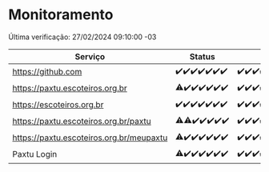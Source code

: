 # Monitoramento

Última verificação: 27/02/2024 09:10:00 -03

|Serviço|Status|Últimas 24h|
|---|---|---|
|https://github.com|<span title="2024-02-20: OK=24">✔️</span><span title="2024-02-21: OK=24">✔️</span><span title="2024-02-22: OK=24">✔️</span><span title="2024-02-23: OK=24">✔️</span><span title="2024-02-24: OK=24">✔️</span><span title="2024-02-25: OK=24">✔️</span><span title="2024-02-26: OK=12">✔️</span>|<span title="26/02/2024 09:10:00 -03 : 200">✔️</span><span title="26/02/2024 10:05:00 -03 : 200">✔️</span><span title="26/02/2024 11:06:00 -03 : 200">✔️</span><span title="26/02/2024 12:06:00 -03 : 200">✔️</span><span title="26/02/2024 13:08:00 -03 : 200">✔️</span><span title="26/02/2024 14:06:00 -03 : 200">✔️</span><span title="26/02/2024 15:07:00 -03 : 200">✔️</span><span title="26/02/2024 16:02:00 -03 : 200">✔️</span><span title="26/02/2024 17:06:00 -03 : 200">✔️</span><span title="26/02/2024 18:07:00 -03 : 200">✔️</span><span title="26/02/2024 19:06:00 -03 : 200">✔️</span><span title="26/02/2024 20:06:00 -03 : 200">✔️</span><span title="26/02/2024 21:29:00 -03 : 200">✔️</span><span title="26/02/2024 22:37:00 -03 : 200">✔️</span><span title="26/02/2024 23:12:00 -03 : 200">✔️</span><span title="27/02/2024 00:06:00 -03 : 200">✔️</span><span title="27/02/2024 01:08:00 -03 : 200">✔️</span><span title="27/02/2024 02:07:00 -03 : 200">✔️</span><span title="27/02/2024 03:08:00 -03 : 200">✔️</span><span title="27/02/2024 04:07:00 -03 : 200">✔️</span><span title="27/02/2024 05:08:00 -03 : 200">✔️</span><span title="27/02/2024 06:06:00 -03 : 200">✔️</span><span title="27/02/2024 07:06:00 -03 : 200">✔️</span><span title="27/02/2024 08:04:00 -03 : 200">✔️</span><span title="27/02/2024 09:10:00 -03 : 200">✔️</span>|
|https://paxtu.escoteiros.org.br|<span title="2024-02-20: OK=23, Falhas=1">⚠️</span><span title="2024-02-21: OK=24">✔️</span><span title="2024-02-22: OK=24">✔️</span><span title="2024-02-23: OK=24">✔️</span><span title="2024-02-24: OK=24">✔️</span><span title="2024-02-25: OK=24">✔️</span><span title="2024-02-26: OK=12">✔️</span>|<span title="26/02/2024 09:10:00 -03 : 200">✔️</span><span title="26/02/2024 10:05:00 -03 : 200">✔️</span><span title="26/02/2024 11:06:00 -03 : 200">✔️</span><span title="26/02/2024 12:06:00 -03 : 200">✔️</span><span title="26/02/2024 13:08:00 -03 : 200">✔️</span><span title="26/02/2024 14:06:00 -03 : 200">✔️</span><span title="26/02/2024 15:07:00 -03 : 200">✔️</span><span title="26/02/2024 16:02:00 -03 : 200">✔️</span><span title="26/02/2024 17:06:00 -03 : 200">✔️</span><span title="26/02/2024 18:07:00 -03 : 200">✔️</span><span title="26/02/2024 19:06:00 -03 : 200">✔️</span><span title="26/02/2024 20:06:00 -03 : 200">✔️</span><span title="26/02/2024 21:29:00 -03 : 200">✔️</span><span title="26/02/2024 22:37:00 -03 : 200">✔️</span><span title="26/02/2024 23:12:00 -03 : 200">✔️</span><span title="27/02/2024 00:06:00 -03 : 200">✔️</span><span title="27/02/2024 01:08:00 -03 : 200">✔️</span><span title="27/02/2024 02:07:00 -03 : 200">✔️</span><span title="27/02/2024 03:08:00 -03 : 200">✔️</span><span title="27/02/2024 04:07:00 -03 : 200">✔️</span><span title="27/02/2024 05:08:00 -03 : 200">✔️</span><span title="27/02/2024 06:06:00 -03 : 200">✔️</span><span title="27/02/2024 07:06:00 -03 : 200">✔️</span><span title="27/02/2024 08:04:00 -03 : 200">✔️</span><span title="27/02/2024 09:10:00 -03 : 200">✔️</span>|
|https://escoteiros.org.br|<span title="2024-02-20: OK=24">✔️</span><span title="2024-02-21: OK=24">✔️</span><span title="2024-02-22: OK=24">✔️</span><span title="2024-02-23: OK=24">✔️</span><span title="2024-02-24: OK=24">✔️</span><span title="2024-02-25: OK=24">✔️</span><span title="2024-02-26: OK=12">✔️</span>|<span title="26/02/2024 09:11:00 -03 : 200">✔️</span><span title="26/02/2024 10:05:00 -03 : 200">✔️</span><span title="26/02/2024 11:06:00 -03 : 200">✔️</span><span title="26/02/2024 12:06:00 -03 : 200">✔️</span><span title="26/02/2024 13:08:00 -03 : 200">✔️</span><span title="26/02/2024 14:06:00 -03 : 200">✔️</span><span title="26/02/2024 15:07:00 -03 : 200">✔️</span><span title="26/02/2024 16:02:00 -03 : 200">✔️</span><span title="26/02/2024 17:06:00 -03 : 200">✔️</span><span title="26/02/2024 18:07:00 -03 : 200">✔️</span><span title="26/02/2024 19:06:00 -03 : 200">✔️</span><span title="26/02/2024 20:06:00 -03 : 200">✔️</span><span title="26/02/2024 21:29:00 -03 : 200">✔️</span><span title="26/02/2024 22:37:00 -03 : 200">✔️</span><span title="26/02/2024 23:12:00 -03 : 200">✔️</span><span title="27/02/2024 00:06:00 -03 : 200">✔️</span><span title="27/02/2024 01:08:00 -03 : 200">✔️</span><span title="27/02/2024 02:07:00 -03 : 200">✔️</span><span title="27/02/2024 03:08:00 -03 : 200">✔️</span><span title="27/02/2024 04:07:00 -03 : 200">✔️</span><span title="27/02/2024 05:08:00 -03 : 200">✔️</span><span title="27/02/2024 06:06:00 -03 : 200">✔️</span><span title="27/02/2024 07:06:00 -03 : 200">✔️</span><span title="27/02/2024 08:04:00 -03 : 200">✔️</span><span title="27/02/2024 09:10:00 -03 : 200">✔️</span>|
|https://paxtu.escoteiros.org.br/paxtu|<span title="2024-02-20: OK=23, Falhas=1">⚠️</span><span title="2024-02-21: OK=23, Falhas=1">⚠️</span><span title="2024-02-22: OK=24">✔️</span><span title="2024-02-23: OK=24">✔️</span><span title="2024-02-24: OK=24">✔️</span><span title="2024-02-25: OK=24">✔️</span><span title="2024-02-26: OK=12">✔️</span>|<span title="26/02/2024 09:11:00 -03 : 200">✔️</span><span title="26/02/2024 10:05:00 -03 : 200">✔️</span><span title="26/02/2024 11:06:00 -03 : 200">✔️</span><span title="26/02/2024 12:06:00 -03 : 200">✔️</span><span title="26/02/2024 13:08:00 -03 : 200">✔️</span><span title="26/02/2024 14:06:00 -03 : 200">✔️</span><span title="26/02/2024 15:07:00 -03 : 200">✔️</span><span title="26/02/2024 16:02:00 -03 : 200">✔️</span><span title="26/02/2024 17:06:00 -03 : 200">✔️</span><span title="26/02/2024 18:07:00 -03 : 200">✔️</span><span title="26/02/2024 19:06:00 -03 : 200">✔️</span><span title="26/02/2024 20:06:00 -03 : 200">✔️</span><span title="26/02/2024 21:29:00 -03 : 200">✔️</span><span title="26/02/2024 22:37:00 -03 : 200">✔️</span><span title="26/02/2024 23:12:00 -03 : 200">✔️</span><span title="27/02/2024 00:06:00 -03 : 200">✔️</span><span title="27/02/2024 01:08:00 -03 : 200">✔️</span><span title="27/02/2024 02:07:00 -03 : 200">✔️</span><span title="27/02/2024 03:08:00 -03 : 200">✔️</span><span title="27/02/2024 04:07:00 -03 : 200">✔️</span><span title="27/02/2024 05:08:00 -03 : 200">✔️</span><span title="27/02/2024 06:06:00 -03 : 200">✔️</span><span title="27/02/2024 07:06:00 -03 : 200">✔️</span><span title="27/02/2024 08:04:00 -03 : 200">✔️</span><span title="27/02/2024 09:10:00 -03 : 200">✔️</span>|
|https://paxtu.escoteiros.org.br/meupaxtu|<span title="2024-02-20: OK=23, Falhas=1">⚠️</span><span title="2024-02-21: OK=24">✔️</span><span title="2024-02-22: OK=24">✔️</span><span title="2024-02-23: OK=24">✔️</span><span title="2024-02-24: OK=24">✔️</span><span title="2024-02-25: OK=24">✔️</span><span title="2024-02-26: OK=12">✔️</span>|<span title="26/02/2024 09:11:00 -03 : 200">✔️</span><span title="26/02/2024 10:05:00 -03 : 200">✔️</span><span title="26/02/2024 11:06:00 -03 : 200">✔️</span><span title="26/02/2024 12:06:00 -03 : 200">✔️</span><span title="26/02/2024 13:08:00 -03 : 200">✔️</span><span title="26/02/2024 14:06:00 -03 : 200">✔️</span><span title="26/02/2024 15:07:00 -03 : 200">✔️</span><span title="26/02/2024 16:02:00 -03 : 200">✔️</span><span title="26/02/2024 17:06:00 -03 : 200">✔️</span><span title="26/02/2024 18:07:00 -03 : 200">✔️</span><span title="26/02/2024 19:06:00 -03 : 200">✔️</span><span title="26/02/2024 20:06:00 -03 : 200">✔️</span><span title="26/02/2024 21:29:00 -03 : 200">✔️</span><span title="26/02/2024 22:37:00 -03 : 200">✔️</span><span title="26/02/2024 23:12:00 -03 : 200">✔️</span><span title="27/02/2024 00:06:00 -03 : 200">✔️</span><span title="27/02/2024 01:08:00 -03 : 200">✔️</span><span title="27/02/2024 02:07:00 -03 : 200">✔️</span><span title="27/02/2024 03:08:00 -03 : 200">✔️</span><span title="27/02/2024 04:07:00 -03 : 200">✔️</span><span title="27/02/2024 05:08:00 -03 : 200">✔️</span><span title="27/02/2024 06:06:00 -03 : 200">✔️</span><span title="27/02/2024 07:06:00 -03 : 200">✔️</span><span title="27/02/2024 08:04:00 -03 : 200">✔️</span><span title="27/02/2024 09:10:00 -03 : 200">✔️</span>|
|Paxtu Login|<span title="2024-02-20: OK=23, Falhas=1">⚠️</span><span title="2024-02-21: OK=24">✔️</span><span title="2024-02-22: OK=24">✔️</span><span title="2024-02-23: OK=24">✔️</span><span title="2024-02-24: OK=24">✔️</span><span title="2024-02-25: OK=24">✔️</span><span title="2024-02-26: OK=12">✔️</span>|<span title="26/02/2024 09:11:00 -03 : 200">✔️</span><span title="26/02/2024 10:05:00 -03 : 200">✔️</span><span title="26/02/2024 11:06:00 -03 : 200">✔️</span><span title="26/02/2024 12:06:00 -03 : 200">✔️</span><span title="26/02/2024 13:08:00 -03 : 200">✔️</span><span title="26/02/2024 14:06:00 -03 : 200">✔️</span><span title="26/02/2024 15:07:00 -03 : 200">✔️</span><span title="26/02/2024 16:02:00 -03 : 200">✔️</span><span title="26/02/2024 17:06:00 -03 : 200">✔️</span><span title="26/02/2024 18:07:00 -03 : 200">✔️</span><span title="26/02/2024 19:06:00 -03 : 200">✔️</span><span title="26/02/2024 20:06:00 -03 : 200">✔️</span><span title="26/02/2024 21:29:00 -03 : 200">✔️</span><span title="26/02/2024 22:37:00 -03 : 200">✔️</span><span title="26/02/2024 23:12:00 -03 : 200">✔️</span><span title="27/02/2024 00:06:00 -03 : 200">✔️</span><span title="27/02/2024 01:08:00 -03 : 200">✔️</span><span title="27/02/2024 02:07:00 -03 : 200">✔️</span><span title="27/02/2024 03:08:00 -03 : 200">✔️</span><span title="27/02/2024 04:07:00 -03 : 200">✔️</span><span title="27/02/2024 05:08:00 -03 : 200">✔️</span><span title="27/02/2024 06:06:00 -03 : 200">✔️</span><span title="27/02/2024 07:06:00 -03 : 200">✔️</span><span title="27/02/2024 08:04:00 -03 : 200">✔️</span><span title="27/02/2024 09:10:00 -03 : 200">✔️</span>|
